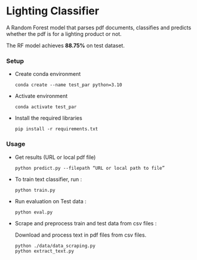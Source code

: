 # Lighting Classifier

A Random Forest model that parses pdf documents, classifies and predicts whether the pdf is for a lighting product or not.

The RF model achieves **88.75%** on test dataset.

### Setup
- Create conda environment

    ```conda create --name test_par python=3.10```

- Activate environment

    ```conda activate test_par```

- Install the required libraries 

    ```pip install -r requirements.txt```

### Usage
- Get results (URL or local pdf file)

     ```python predict.py --filepath “URL or local path to file” ```

- To train text classifier, run :

    ```python train.py ```

- Run evaluation on Test data : 

    ```python eval.py```

- Scrape and preprocess train and test data from csv files :

    Download and process text in pdf files from csv files.

    ```
    python ./data/data_scraping.py
    python extract_text.py
    ```
